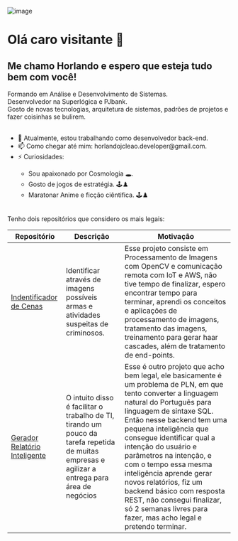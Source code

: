 ![image](https://user-images.githubusercontent.com/52044729/212349273-59c6a6fa-3605-453e-bf82-cd3df3289ccd.png)

<!DOCTYPE html>
<html>
<head>
<meta charset="UTF-8"/>
<link href='https://stackpath.bootstrapcdn.com/bootstrap/4.1.1/css/bootstrap.min.css' rel='stylesheet' integrity='sha384-WskhaSGFgHYWDcbwN70/dfYBj47jz9qbsMId/iRN3ewGhXQFZCSftd1LZCfmhktB' crossorigin='anonymous' />
<link href="https://cdn.jsdelivr.net/npm/bootstrap@5.0.2/dist/css/bootstrap.min.css" rel="stylesheet" integrity="sha384-EVSTQN3/azprG1Anm3QDgpJLIm9Nao0Yz1ztcQTwFspd3yD65VohhpuuCOmLASjC" crossorigin="anonymous">
</head>
<body>
  <div class="container">
    <h1 class="text-primary">
      Olá caro visitante 👋
    </h1> 
    <h2 class="text-primary">
      Me chamo Horlando e espero que esteja tudo bem com você!
    </h2>
    <div class="text-info minha-descricao">
      Formando em Análise e Desenvolvimento de Sistemas. <br/>
      Desenvolvedor na Superlógica e PJbank. <br/>
      Gosto de novas tecnologias, arquitetura de sistemas, padrões de projetos e fazer coisinhas se bulirem.
      <br/><br/>
    </div>
    <div class="text-info curiosity">
      <ul>
        <li>🔭 Atualmente, estou trabalhando como desenvolvedor back-end.</li>
        <li>📫 Como chegar até mim: horlandojcleao.developer@gmail.com.</li>
        <li>⚡ Curiosidades:</li> 
      <ul>
        <li>Sou apaixonado por Cosmologia 🕳️.</li>
        <li>Gosto de jogos de estratégia. 🕹️♟️</li>
        <li>Maratonar Anime e ficção ciêntifica. 🕹️♟️</li>
      </ul>
    </div>
      
   <div>
    <br/>
    <div class="text-info meus-repo">Tenho dois repositórios que considero os mais legais:</div>
    <table class="table table-bordered table-striped" style="top:40px;">
        <thead>
        <tr>
          <th>Repositório</th>
          <th>Descrição</th>
          <th>Motivação</th>
        </tr>
      </thead>
      <tbody>
        <tr>
          <td><a href="https://github.com/Horlando-Leao/scene_identification">Indentificador de Cenas</a> </td>
          <td>Identificar através de imagens possíveis armas e atividades suspeitas de criminosos.</td>
          <td>Esse projeto consiste em Processamento de Imagens com OpenCV e comunicação remota com IoT e AWS, não tive tempo de finalizar, espero encontrar tempo para terminar, aprendi os conceitos e aplicações de processamento de imagens, tratamento das imagens, treinamento para gerar haar cascades, além de tratamento de end-points.</td>
        </tr>
        <tr>
          <td><a href="https://github.com/Horlando-Leao/geradorRelatorioInteligente ">Gerador Relatório Inteligente</a> </td>
          <td>O intuito disso é facilitar o trabalho de TI, tirando um pouco da tarefa repetida de muitas empresas e agilizar a entrega para área de negócios</td>
          <td>Esse é outro projeto que acho bem legal, ele basicamente é um problema de PLN, em que tento converter a linguagem natural do Português para linguagem de sintaxe SQL. Então nesse backend tem uma pequena inteligência que consegue identificar qual a intenção do usuário e parâmetros na intenção, e com o tempo essa mesma inteligência aprende gerar novos relatórios, fiz um backend básico com resposta REST, não consegui finalizar, só 2 semanas livres para fazer, mas acho legal e pretendo terminar.</td>
        </tr>
      </tbody>
    </table>
    </div>
    
  </body>
</html>
